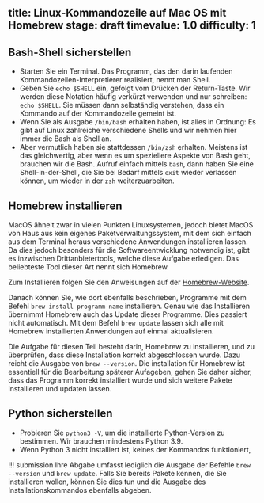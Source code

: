 title: Linux-Kommandozeile auf Mac OS mit Homebrew
stage: draft
timevalue: 1.0
difficulty: 1
---

## Bash-Shell sicherstellen

- Starten Sie ein Terminal. 
  Das Programm, das den darin laufenden Kommandozeilen-Interpretierer realisiert,
  nennt man Shell.
- Geben Sie `echo $SHELL` ein, gefolgt vom Drücken der Return-Taste.
  Wir werden diese Notation häufig verkürzt verwenden und nur schreiben: `echo $SHELL`.
  Sie müssen dann selbständig verstehen, dass ein Kommando auf der Kommandozeile gemeint ist.
- Wenn Sie als Ausgabe `/bin/bash` erhalten haben, ist alles in Ordnung: 
  Es gibt auf Linux zahlreiche verschiedene Shells und wir nehmen hier immer die Bash
  als Shell an.
- Aber vermutlich haben sie stattdessen `/bin/zsh` erhalten.
  Meistens ist das gleichwertig, aber wenn es um speziellere Aspekte von Bash geht,
  brauchen wir die Bash. Aufruf einfach mittels `bash`, dann haben Sie eine
  Shell-in-der-Shell, die Sie bei Bedarf mittels `exit` wieder verlassen können,
  um wieder in der `zsh` weiterzuarbeiten.

## Homebrew installieren

MacOS ähnelt zwar in vielen Punkten Linuxsystemen, jedoch bietet MacOS von Haus aus kein
eigenes Paketverwaltungssystem, mit dem sich einfach aus dem Terminal heraus verschiedene
Anwendungen installieren lassen. Da dies jedoch besonders für die Softwareentwicklung
notwendig ist, gibt es inzwischen Drittanbietertools, welche diese Aufgabe erledigen.
Das beliebteste Tool dieser Art nennt sich Homebrew.

Zum Installieren folgen Sie den Anweisungen auf der [Homebrew-Website](https://brew.sh).

Danach können Sie, wie dort ebenfalls beschrieben, Programme mit dem Befehl
`brew install programm-name` installieren.
Genau wie das Installieren übernimmt Homebrew auch das Update dieser Programme.
Dies passiert nicht automatisch. Mit dem Befehl `brew update` lassen sich alle mit
Homebrew installierten Anwendungen auf einmal aktualisieren.

Die Aufgabe für diesen Teil besteht darin, Homebrew zu installieren, und zu überprüfen, dass
diese Installation korrekt abgeschlossen wurde. Dazu reicht die Ausgabe von `brew --version`.
Die installation für Homebrew ist essentiell für die Bearbeitung späterer Aufageben, gehen Sie
daher sicher, dass das Programm korrekt installiert wurde und sich weitere Pakete installieren
und updaten lassen.

## Python sicherstellen

- Probieren Sie `python3 -V`, um die installierte Python-Version zu bestimmen.
  Wir brauchen mindestens Python 3.9.
- Wenn Python 3 nicht installiert ist, keines der Kommandos funktioniert, 

!!! submission
    Ihre Abgabe umfasst lediglich die Ausgabe der Befehle `brew --version` und `brew update`.
    Falls Sie bereits Pakete kennen, die Sie installieren wollen, können Sie dies tun und die
    Ausgabe des Installationskommandos ebenfalls abgeben.
